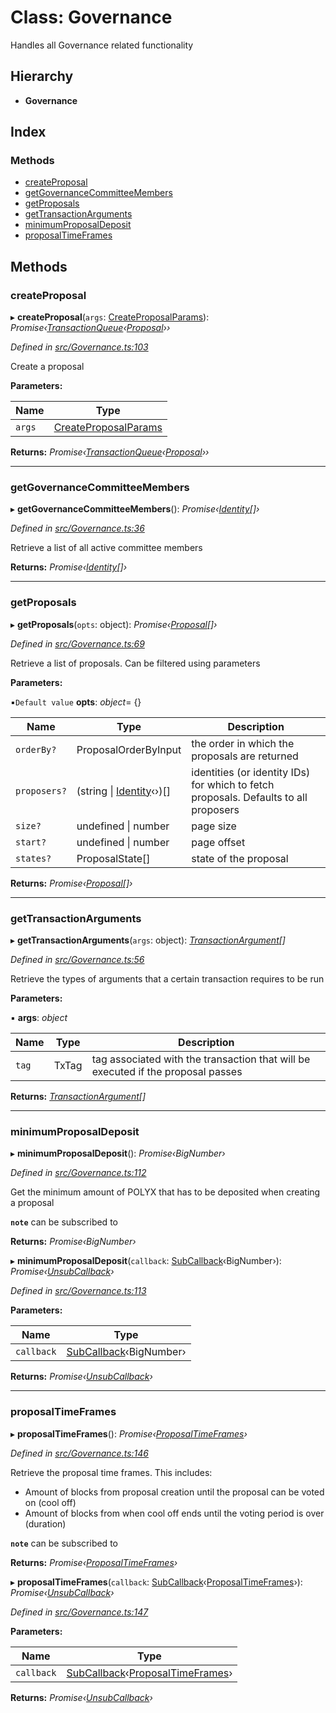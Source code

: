# Class: Governance

Handles all Governance related functionality

## Hierarchy

* **Governance**

## Index

### Methods

* [createProposal](governance.md#createproposal)
* [getGovernanceCommitteeMembers](governance.md#getgovernancecommitteemembers)
* [getProposals](governance.md#getproposals)
* [getTransactionArguments](governance.md#gettransactionarguments)
* [minimumProposalDeposit](governance.md#minimumproposaldeposit)
* [proposalTimeFrames](governance.md#proposaltimeframes)

## Methods

###  createProposal

▸ **createProposal**(`args`: [CreateProposalParams](../interfaces/createproposalparams.md)): *Promise‹[TransactionQueue](transactionqueue.md)‹[Proposal](proposal.md)››*

*Defined in [src/Governance.ts:103](https://github.com/PolymathNetwork/polymesh-sdk/blob/b7c3540/src/Governance.ts#L103)*

Create a proposal

**Parameters:**

Name | Type |
------ | ------ |
`args` | [CreateProposalParams](../interfaces/createproposalparams.md) |

**Returns:** *Promise‹[TransactionQueue](transactionqueue.md)‹[Proposal](proposal.md)››*

___

###  getGovernanceCommitteeMembers

▸ **getGovernanceCommitteeMembers**(): *Promise‹[Identity](identity.md)[]›*

*Defined in [src/Governance.ts:36](https://github.com/PolymathNetwork/polymesh-sdk/blob/b7c3540/src/Governance.ts#L36)*

Retrieve a list of all active committee members

**Returns:** *Promise‹[Identity](identity.md)[]›*

___

###  getProposals

▸ **getProposals**(`opts`: object): *Promise‹[Proposal](proposal.md)[]›*

*Defined in [src/Governance.ts:69](https://github.com/PolymathNetwork/polymesh-sdk/blob/b7c3540/src/Governance.ts#L69)*

Retrieve a list of proposals. Can be filtered using parameters

**Parameters:**

▪`Default value`  **opts**: *object*= {}

Name | Type | Description |
------ | ------ | ------ |
`orderBy?` | ProposalOrderByInput | the order in which the proposals are returned |
`proposers?` | (string &#124; [Identity](identity.md)‹›)[] | identities (or identity IDs) for which to fetch proposals. Defaults to all proposers |
`size?` | undefined &#124; number | page size |
`start?` | undefined &#124; number | page offset  |
`states?` | ProposalState[] | state of the proposal |

**Returns:** *Promise‹[Proposal](proposal.md)[]›*

___

###  getTransactionArguments

▸ **getTransactionArguments**(`args`: object): *[TransactionArgument](../globals.md#transactionargument)[]*

*Defined in [src/Governance.ts:56](https://github.com/PolymathNetwork/polymesh-sdk/blob/b7c3540/src/Governance.ts#L56)*

Retrieve the types of arguments that a certain transaction requires to be run

**Parameters:**

▪ **args**: *object*

Name | Type | Description |
------ | ------ | ------ |
`tag` | TxTag | tag associated with the transaction that will be executed if the proposal passes  |

**Returns:** *[TransactionArgument](../globals.md#transactionargument)[]*

___

###  minimumProposalDeposit

▸ **minimumProposalDeposit**(): *Promise‹BigNumber›*

*Defined in [src/Governance.ts:112](https://github.com/PolymathNetwork/polymesh-sdk/blob/b7c3540/src/Governance.ts#L112)*

Get the minimum amount of POLYX that has to be deposited when creating a proposal

**`note`** can be subscribed to

**Returns:** *Promise‹BigNumber›*

▸ **minimumProposalDeposit**(`callback`: [SubCallback](../globals.md#subcallback)‹BigNumber›): *Promise‹[UnsubCallback](../globals.md#unsubcallback)›*

*Defined in [src/Governance.ts:113](https://github.com/PolymathNetwork/polymesh-sdk/blob/b7c3540/src/Governance.ts#L113)*

**Parameters:**

Name | Type |
------ | ------ |
`callback` | [SubCallback](../globals.md#subcallback)‹BigNumber› |

**Returns:** *Promise‹[UnsubCallback](../globals.md#unsubcallback)›*

___

###  proposalTimeFrames

▸ **proposalTimeFrames**(): *Promise‹[ProposalTimeFrames](../interfaces/proposaltimeframes.md)›*

*Defined in [src/Governance.ts:146](https://github.com/PolymathNetwork/polymesh-sdk/blob/b7c3540/src/Governance.ts#L146)*

Retrieve the proposal time frames. This includes:

- Amount of blocks from proposal creation until the proposal can be voted on (cool off)
- Amount of blocks from when cool off ends until the voting period is over (duration)

**`note`** can be subscribed to

**Returns:** *Promise‹[ProposalTimeFrames](../interfaces/proposaltimeframes.md)›*

▸ **proposalTimeFrames**(`callback`: [SubCallback](../globals.md#subcallback)‹[ProposalTimeFrames](../interfaces/proposaltimeframes.md)›): *Promise‹[UnsubCallback](../globals.md#unsubcallback)›*

*Defined in [src/Governance.ts:147](https://github.com/PolymathNetwork/polymesh-sdk/blob/b7c3540/src/Governance.ts#L147)*

**Parameters:**

Name | Type |
------ | ------ |
`callback` | [SubCallback](../globals.md#subcallback)‹[ProposalTimeFrames](../interfaces/proposaltimeframes.md)› |

**Returns:** *Promise‹[UnsubCallback](../globals.md#unsubcallback)›*
